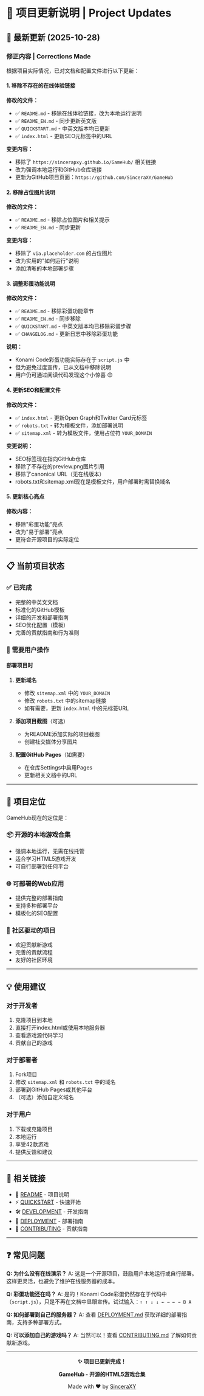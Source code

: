 # 📝 项目更新说明 | Project Updates

## 🔄 最新更新 (2025-10-28)

### 修正内容 | Corrections Made

根据项目实际情况，已对文档和配置文件进行以下更新：

#### 1. 移除不存在的在线体验链接

**修改的文件：**
- ✅ `README.md` - 移除在线体验链接，改为本地运行说明
- ✅ `README_EN.md` - 同步更新英文版
- ✅ `QUICKSTART.md` - 中英文版本均已更新
- ✅ `index.html` - 更新SEO元标签中的URL

**变更内容：**
- 移除了 `https://sincerapxy.github.io/GameHub/` 相关链接
- 改为强调本地运行和GitHub仓库链接
- 更新为GitHub项目页面：`https://github.com/SinceraXY/GameHub`

#### 2. 移除占位图片说明

**修改的文件：**
- ✅ `README.md` - 移除占位图片和相关提示
- ✅ `README_EN.md` - 同步更新

**变更内容：**
- 移除了 `via.placeholder.com` 的占位图片
- 改为实用的"如何运行"说明
- 添加清晰的本地部署步骤

#### 3. 调整彩蛋功能说明

**修改的文件：**
- ✅ `README.md` - 移除彩蛋功能章节
- ✅ `README_EN.md` - 同步移除
- ✅ `QUICKSTART.md` - 中英文版本均已移除彩蛋步骤
- ✅ `CHANGELOG.md` - 更新日志中移除彩蛋功能

**说明：**
- Konami Code彩蛋功能实际存在于 `script.js` 中
- 但为避免过度宣传，已从文档中移除说明
- 用户仍可通过阅读代码发现这个小惊喜 😊

#### 4. 更新SEO和配置文件

**修改的文件：**
- ✅ `index.html` - 更新Open Graph和Twitter Card元标签
- ✅ `robots.txt` - 转为模板文件，添加部署说明
- ✅ `sitemap.xml` - 转为模板文件，使用占位符 `YOUR_DOMAIN`

**变更说明：**
- SEO标签现在指向GitHub仓库
- 移除了不存在的preview.png图片引用
- 移除了canonical URL（无在线版本）
- robots.txt和sitemap.xml现在是模板文件，用户部署时需替换域名

#### 5. 更新核心亮点

**修改内容：**
- 移除"彩蛋功能"亮点
- 改为"易于部署"亮点
- 更符合开源项目的实际定位

---

## 📋 当前项目状态

### ✅ 已完成
- 完整的中英文文档
- 标准化的GitHub模板
- 详细的开发和部署指南
- SEO优化配置（模板）
- 完善的贡献指南和行为准则

### 📌 需要用户操作

#### 部署项目时
1. **更新域名**
   - 修改 `sitemap.xml` 中的 `YOUR_DOMAIN`
   - 修改 `robots.txt` 中的sitemap链接
   - 如有需要，更新 `index.html` 中的元标签URL

2. **添加项目截图**（可选）
   - 为README添加实际的项目截图
   - 创建社交媒体分享图片

3. **配置GitHub Pages**（如需要）
   - 在仓库Settings中启用Pages
   - 更新相关文档中的URL

---

## 🎯 项目定位

GameHub现在的定位是：

### 📦 **开源的本地游戏合集**
- 强调本地运行，无需在线托管
- 适合学习HTML5游戏开发
- 可自行部署到任何平台

### 🌐 **可部署的Web应用**
- 提供完整的部署指南
- 支持多种部署平台
- 模板化的SEO配置

### 👥 **社区驱动的项目**
- 欢迎贡献新游戏
- 完善的贡献流程
- 友好的社区环境

---

## 💡 使用建议

### 对于开发者
1. 克隆项目到本地
2. 直接打开index.html或使用本地服务器
3. 查看游戏源代码学习
4. 贡献自己的游戏

### 对于部署者
1. Fork项目
2. 修改 `sitemap.xml` 和 `robots.txt` 中的域名
3. 部署到GitHub Pages或其他平台
4. （可选）添加自定义域名

### 对于用户
1. 下载或克隆项目
2. 本地运行
3. 享受42款游戏
4. 提供反馈和建议

---

## 🔗 相关链接

- 📖 [README](README.md) - 项目说明
- ⚡ [QUICKSTART](QUICKSTART.md) - 快速开始
- 🛠️ [DEVELOPMENT](docs/DEVELOPMENT.md) - 开发指南
- 🚀 [DEPLOYMENT](docs/DEPLOYMENT.md) - 部署指南
- 🤝 [CONTRIBUTING](CONTRIBUTING.md) - 贡献指南

---

## ❓ 常见问题

**Q: 为什么没有在线演示？**
A: 这是一个开源项目，鼓励用户本地运行或自行部署。这样更灵活，也避免了维护在线服务器的成本。

**Q: 彩蛋功能还在吗？**
A: 是的！Konami Code彩蛋仍然存在于代码中（`script.js`），只是不再在文档中显眼宣传。试试输入：`↑ ↑ ↓ ↓ ← → ← → B A`

**Q: 如何部署到自己的服务器？**
A: 查看 [DEPLOYMENT.md](docs/DEPLOYMENT.md) 获取详细的部署指南，支持多种部署方式。

**Q: 可以添加自己的游戏吗？**
A: 当然可以！查看 [CONTRIBUTING.md](CONTRIBUTING.md) 了解如何贡献新游戏。

---

<div align="center">

**✨ 项目已更新完成！**

**GameHub - 开源的HTML5游戏合集**

Made with ❤️ by [SinceraXY](https://github.com/SinceraXY)

</div>
